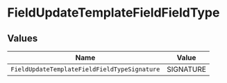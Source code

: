 # FieldUpdateTemplateFieldFieldType


## Values

| Name                                         | Value                                        |
| -------------------------------------------- | -------------------------------------------- |
| `FieldUpdateTemplateFieldFieldTypeSignature` | SIGNATURE                                    |